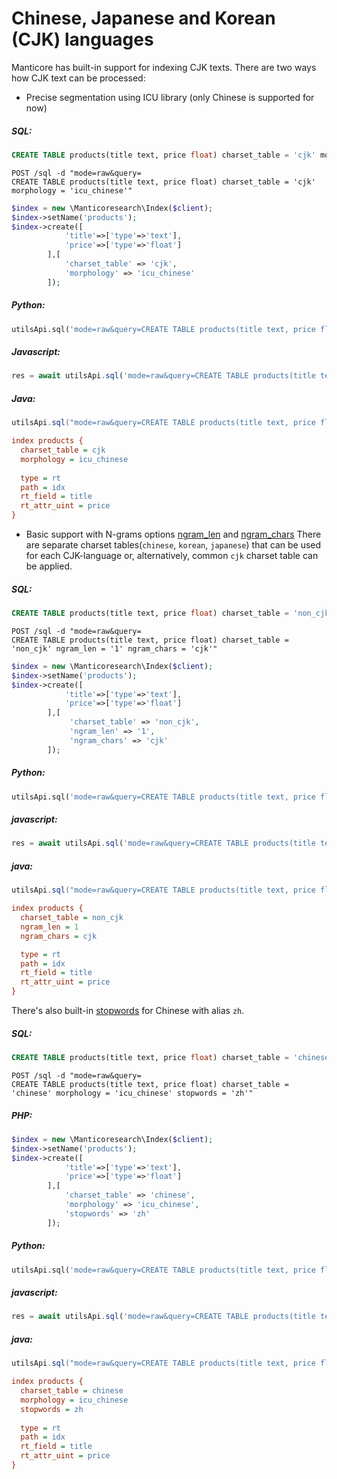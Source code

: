 # Chinese, Japanese and Korean (CJK) languages

Manticore has built-in support for indexing CJK texts. There are two ways how CJK text can be processed:

<!-- example cjk 1 -->
* Precise segmentation using ICU library (only Chinese is supported for now)


<!-- intro -->
##### SQL:

<!-- request SQL -->

```sql
CREATE TABLE products(title text, price float) charset_table = 'cjk' morphology = 'icu_chinese'
```

<!-- request HTTP -->

```http
POST /sql -d "mode=raw&query=
CREATE TABLE products(title text, price float) charset_table = 'cjk' morphology = 'icu_chinese'"
```

<!-- request PHP -->

```php
$index = new \Manticoresearch\Index($client);
$index->setName('products');
$index->create([
            'title'=>['type'=>'text'],
            'price'=>['type'=>'float']
        ],[
            'charset_table' => 'cjk',
            'morphology' => 'icu_chinese'
        ]);
```

<!-- intro -->
##### Python:

<!-- request Python -->

```python
utilsApi.sql('mode=raw&query=CREATE TABLE products(title text, price float) charset_table = \'cjk\' morphology = \'icu_chinese\'')
```

<!-- intro -->
##### Javascript:

<!-- request Javascript -->

```javascript
res = await utilsApi.sql('mode=raw&query=CREATE TABLE products(title text, price float) charset_table = \'cjk\' morphology = \'icu_chinese\'');
```

<!-- intro -->
##### Java:

<!-- request Java -->

```java
utilsApi.sql("mode=raw&query=CREATE TABLE products(title text, price float) charset_table = 'cjk' morphology = 'icu_chinese'");
```
<!-- request CONFIG -->

```ini
index products {
  charset_table = cjk
  morphology = icu_chinese
  
  type = rt
  path = idx
  rt_field = title
  rt_attr_uint = price
}
```
<!-- end -->

<!-- example cjk 2 -->
* Basic support with N-grams options [ngram_len](../../Creating_an_index/NLP_and_tokenization/Low-level_tokenization.md#ngram_len) and [ngram_chars](../../Creating_an_index/NLP_and_tokenization/Low-level_tokenization.md#ngram_chars)
There are separate charset tables(`chinese`, `korean`, `japanese`) that can be used for each CJK-language or, alternatively, common `cjk` charset table can be applied. 


<!-- intro -->
##### SQL:

<!-- request SQL -->

```sql
CREATE TABLE products(title text, price float) charset_table = 'non_cjk' ngram_len = '1' ngram_chars = 'cjk'
```

<!-- request HTTP -->

```http
POST /sql -d "mode=raw&query=
CREATE TABLE products(title text, price float) charset_table = 'non_cjk' ngram_len = '1' ngram_chars = 'cjk'"
```

<!-- request PHP -->

```php
$index = new \Manticoresearch\Index($client);
$index->setName('products');
$index->create([
            'title'=>['type'=>'text'],
            'price'=>['type'=>'float']
        ],[
             'charset_table' => 'non_cjk',
             'ngram_len' => '1',
             'ngram_chars' => 'cjk'
        ]);
```

<!-- intro -->
##### Python:

<!-- request Python -->

```python
utilsApi.sql('mode=raw&query=CREATE TABLE products(title text, price float) charset_table = \'non_cjk\' ngram_len = \'1\' ngram_chars = \'cjk\'')
```
<!-- intro -->
##### javascript:

<!-- request javascript -->

```javascript
res = await utilsApi.sql('mode=raw&query=CREATE TABLE products(title text, price float) charset_table = \'non_cjk\' ngram_len = \'1\' ngram_chars = \'cjk\'');
```
<!-- intro -->
##### java:

<!-- request Java -->

```java
utilsApi.sql("mode=raw&query=CREATE TABLE products(title text, price float) charset_table = 'non_cjk' ngram_len = '1' ngram_chars = 'cjk'");
```
<!-- request CONFIG -->

```ini
index products {
  charset_table = non_cjk
  ngram_len = 1
  ngram_chars = cjk

  type = rt
  path = idx
  rt_field = title
  rt_attr_uint = price
}
```
<!-- end -->

<!-- example cjk 3 -->
There's also built-in [stopwords](../../Creating_an_index/NLP_and_tokenization/Ignoring_stop-words.md#stopwords) for Chinese with alias `zh`.


<!-- intro -->
##### SQL:

<!-- request SQL -->

```sql
CREATE TABLE products(title text, price float) charset_table = 'chinese' morphology = 'icu_chinese' stopwords = 'zh'
```

<!-- request HTTP -->

```http
POST /sql -d "mode=raw&query=
CREATE TABLE products(title text, price float) charset_table = 'chinese' morphology = 'icu_chinese' stopwords = 'zh'"
```
<!-- intro -->
##### PHP:
<!-- request PHP -->

```php
$index = new \Manticoresearch\Index($client);
$index->setName('products');
$index->create([
            'title'=>['type'=>'text'],
            'price'=>['type'=>'float']
        ],[
            'charset_table' => 'chinese',
            'morphology' => 'icu_chinese',
            'stopwords' => 'zh'
        ]);
```

<!-- intro -->
##### Python:

<!-- request Python -->

```python
utilsApi.sql('mode=raw&query=CREATE TABLE products(title text, price float) charset_table = \'chinese\' morphology = \'icu_chinese\' stopwords = \'zh\'')
```
<!-- intro -->
##### javascript:

<!-- request javascript -->

```javascript
res = await utilsApi.sql('mode=raw&query=CREATE TABLE products(title text, price float) charset_table = \'chinese\' morphology = \'icu_chinese\' stopwords = \'zh\'');
```
<!-- intro -->
##### java:

<!-- request Java -->

```java
utilsApi.sql("mode=raw&query=CREATE TABLE products(title text, price float) charset_table = 'chinese' morphology = 'icu_chinese' stopwords = 'zh'");
```


<!-- request CONFIG -->

```ini
index products {
  charset_table = chinese
  morphology = icu_chinese
  stopwords = zh
  
  type = rt
  path = idx
  rt_field = title
  rt_attr_uint = price
}
```
<!-- end -->

